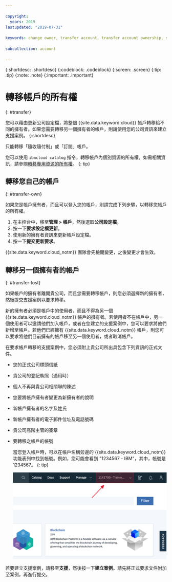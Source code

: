 ```yaml
---

copyright:
  years: 2019
lastupdated: "2019-07-31"

keywords: change owner, transfer account, transfer account ownership, switch owner, transfer owner

subcollection: account

---
```


{:shortdesc: .shortdesc}
{:codeblock: .codeblock}
{:screen: .screen}
{:tip: .tip}
{:note: .note}
{:important: .important}

# 轉移帳戶的所有權
{: #transfer}

您可以藉由更新公司設定檔，將整個 {{site.data.keyword.cloud}} 帳戶轉移給不同的擁有者。如果您需要轉移另一個擁有者的帳戶，則請使用您的公司資訊來建立支援案例。
{:shortdesc}

只能轉移「隨收隨付制」或「訂閱」帳戶。

您可以使用 `ibmcloud catalog` 指令，轉移帳戶內個別資源的所有權。如需相關資訊，請參閱[轉移專用資源的所有權](/docs/account?topic=account-include#owners)。
{: tip}

## 轉移您自己的帳戶
{: #transfer-own}

如果您是帳戶擁有者，而且可以登入您的帳戶，則請完成下列步驟，以轉移您帳戶的所有權。

1. 在主控台中，移至**管理 > 帳戶**，然後選取**公司設定檔**。
1. 按一下**要求設定檔更新**。
1. 使用新的擁有者資訊來更新帳戶設定檔。
1. 按一下**提交更新要求**。

{{site.data.keyword.cloud_notm}} 團隊會先檢閱變更，之後變更才會生效。

## 轉移另一個擁有者的帳戶
{: #transfer-lost}

如果帳戶的擁有者離開貴公司，而且您需要轉移帳戶，則您必須選擇新的擁有者，然後提交支援案例以要求轉移。 

新的擁有者必須是帳戶中的使用者，而且不得為另一個 {{site.data.keyword.cloud_notm}} 帳戶的擁有者。若使用者不在帳戶中，另一個使用者可以邀請他們加入帳戶，或者在您建立的支援案例中，您可以要求將他們新增至帳戶。若他們已經擁有 {{site.data.keyword.cloud_notm}} 帳戶，則您可以要求將他們目前擁有的帳戶移至另一個使用者，或者取消帳戶。

在要求帳戶轉移的支援案例中，您必須附上貴公司所出具包含下列資訊的正式文件。
- 您的正式公司標頭信紙
- 貴公司的登記執照（適用時）
- 個人不再與貴公司相關聯的陳述
- 您要將帳戶擁有者變更為新擁有者的說明
- 新帳戶擁有者的名字及姓氏
- 新帳戶擁有者的電子郵件位址及電話號碼
- 貴公司高階主管的簽章
- 要轉移之帳戶的帳號

   當您登入帳戶時，可以在帳戶名稱旁邊的 {{site.data.keyword.cloud_notm}} 功能表列中找到帳號。例如，您可能會看到 "1234567 - IBM"，其中，帳號是 1234567。
   {: tip}

   ![主控台功能表列中帳戶選取器的畫面擷取。帳戶選取器會顯示帳戶名稱及帳號，而且您選取現行帳戶來顯示可存取的其他帳戶清單。](images/account-faq.svg "帳戶選取器會顯示帳戶名稱及帳號，而且您選取現行帳戶來顯示可存取的其他帳戶清單。")

若要建立支援案例，請移至**支援**，然後按一下**建立案例**。請先將正式要求文件附加至案例，再進行提交。
